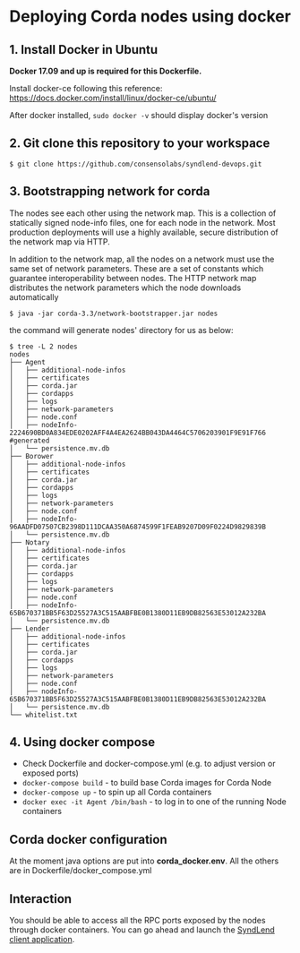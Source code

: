 # Deploying Corda nodes using docker


## 1. Install Docker in Ubuntu
**Docker 17.09 and up is required for this Dockerfile.**

Install docker-ce following this reference: https://docs.docker.com/install/linux/docker-ce/ubuntu/

After docker installed,
 `sudo docker -v` should display docker's version

## 2. Git clone this repository to your workspace
```
$ git clone https://github.com/consensolabs/syndlend-devops.git
```

## 3. Bootstrapping network for corda
The nodes see each other using the network map. This is a collection of statically signed node-info files, one for each node in the network. Most production deployments will use a highly available, secure distribution of the network map via HTTP.

In addition to the network map, all the nodes on a network must use the same set of network parameters. These are a set of constants which guarantee interoperability between nodes. The HTTP network map distributes the network parameters which the node downloads automatically

```
$ java -jar corda-3.3/network-bootstrapper.jar nodes
```
the command will generate nodes' directory for us as below:
```
$ tree -L 2 nodes
nodes
├── Agent
│   ├── additional-node-infos
│   ├── certificates
│   ├── corda.jar
│   ├── cordapps
│   ├── logs
│   ├── network-parameters
│   ├── node.conf
│   ├── nodeInfo-2224690BD0A834EDE0202AFF4A4EA2624BB043DA4464C5706203901F9E91F766 #generated
│   └── persistence.mv.db
├── Borower
│   ├── additional-node-infos
│   ├── certificates
│   ├── corda.jar
│   ├── cordapps
│   ├── logs
│   ├── network-parameters
│   ├── node.conf
│   ├── nodeInfo-96AADFD07507CB2398D111DCAA350A6874599F1FEAB9207D09F0224D9829839B
│   └── persistence.mv.db
├── Notary
│   ├── additional-node-infos
│   ├── certificates
│   ├── corda.jar
│   ├── cordapps
│   ├── logs
│   ├── network-parameters
│   ├── node.conf
│   ├── nodeInfo-65B670371BB5F63D25527A3C515AABFBE0B1380D11EB9DB82563E53012A232BA
│   └── persistence.mv.db
├── Lender
│   ├── additional-node-infos
│   ├── certificates
│   ├── corda.jar
│   ├── cordapps
│   ├── logs
│   ├── network-parameters
│   ├── node.conf
│   ├── nodeInfo-65B670371BB5F63D25527A3C515AABFBE0B1380D11EB9DB82563E53012A232BA
│   └── persistence.mv.db
└── whitelist.txt
```

## 4. Using docker compose
*  Check Dockerfile and docker-compose.yml (e.g. to adjust version or exposed ports)
* `docker-compose build` - to build base Corda images for Corda Node
* `docker-compose up` - to spin up all Corda containers
* `docker exec -it Agent /bin/bash` - to log in to one of the running Node containers


## Corda docker configuration
At the moment java options are put into **corda_docker.env**. All the others are in Dockerfile/docker_compose.yml


## Interaction

You should be able to access all the RPC ports exposed by the nodes through docker containers.
You can go ahead and launch the [SyndLend client application](https://github.com/consensolabs/syndlend-client).

